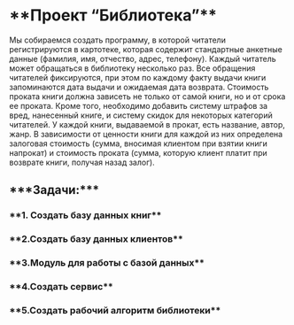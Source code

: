 <h1>**Проект “Библиотека”**</h1>
Мы собираемся создать программу, в которой читатели регистрируются в картотеке, которая содержит стандартные анкетные данные (фамилия, имя, отчество, адрес, телефонy). Каждый читатель может обращаться в библиотеку несколько раз. Все обращения читателей фиксируются, при этом по каждому факту выдачи книги запоминаются дата выдачи и ожидаемая дата возврата. Стоимость проката книги должна зависеть не только от самой книги, но и от срока ее проката. Кроме того, необходимо добавить систему штрафов за вред, нанесенный книге, и систему скидок для некоторых категорий читателей. У каждой книги, выдаваемой в прокат, есть название, автор, жанр. В зависимости от ценности книги для каждой из них определена залоговая стоимость (сумма, вносимая клиентом при взятии книги напрокат) и стоимость проката (сумма, которую клиент платит при возврате книги, получая назад залог).

<h2>***Задачи:***</h2>

<h3>**1. Создать базу данных книг**</h3>
<h3>**2.Создать базу данных клиентов**</h3>
<h3>**3.Модуль для работы с базой данных**</h3>
<h3>**4.Создать сервис**</h3>
<h3>**5.Создать рабочий алгоритм библиотеки**</h3>
